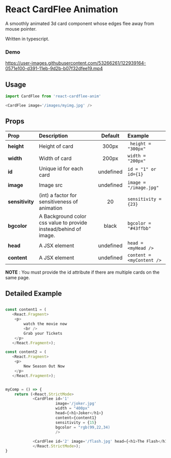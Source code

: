 # React CardFlee Animation

A smoothly animated 3d card component whose edges flee away from mouse pointer.

Written in typescript.

### Demo

https://user-images.githubusercontent.com/53266261/122939164-0571e100-d391-11eb-9d2b-b07f32dfee19.mp4

## Usage 
```js
import CardFlee from 'react-cardflee-anim'

<CardFlee image='/images/myimg.jpg' />
```

## Props
| Prop | Description | Default | Example |
|:- |:- |:-:|:-|
| __height__ | Height of card | 300px | ` height = "300px"` |
| __width__ | Width of card | 200px | `width = "200px"` |
| __id__ | Unique id for each card | undefined | `id = "1" or id={1}` |
| __image__ | Image src |  undefined | `image = "/image.jpg"` |
| __sensitivity__ | (int) a factor for sensitiveness of animation | 20 | `sensitivity = {23}` | 
| __bgcolor__ | A Background color css value to provide instead/behind of image. | black | `bgcolor = "#43ffbb"` |
| __head__ | A JSX element | undefined | `head = <myHead />` |
| __content__ | A JSX element | undefined | `content = <myContent />` |

__NOTE__ : You must provide the id attribute if there are multiple cards on the same page.

## Detailed Example
```js

const content1 = (
   <React.Fragment>
    <p>
        watch the movie now
        <br />
        Grab your Tickets 
    </p>
   </React.Fragment>);

const content2 = (
   <React.Fragment>
    <p>
        New Season Out Now
    </p>
   </React.Fragment>);


myComp = () => {
    return (<React.StrictMode>
            <CardFlee id='1' 
                      image='/joker.jpg' 
                      width = "400px"
                      head={<h1>Joker</h1>} 
                      content={content1} 
                      sensitivity = {15} 
                      bgcolor = "rgb(99,22,34)
                      />
                      
            <CardFlee id='2' image='/flash.jpg' head={<h1>The Flash</h1>} content={content2} />
            </React.StrictMode>);
}
```

